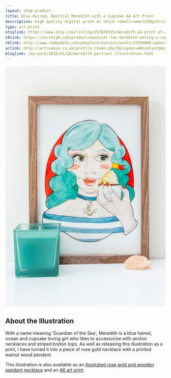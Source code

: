 ```yaml
---
layout: shop-product
title: Blue-Haired, Nautical Meredith with a Cupcake A4 Art Print
description: High quality digital print on thick <small><em>(250gsm)</em></small> silk card. Blank on back. Sent in a protective cello bag.<br><br>A4 in size <small><em>(21 x 29.7cm or 8.3 x 11.7in)</em></small>
type: art-print
etsylink: https://www.etsy.com/listing/257820515/meredith-a4-print-of-a-pencil
s6link: https://society6.com/product/nautical-fan-meredith-eating-a-cupcake_print#1=45
rblink: http://www.redbubble.com/people/arosecast/works/21559008-watercolour-illustration-of-blue-haired-nautical-meredith-with-a-cupcake
arlink: http://artrookie.co.uk/profile_items.php?designer=ARoseCast&design=8192
bloglink: /my-work/2016/01/26/meredith-portrait-illustration.html
---
```


<div class="carosel">
    <img src="/assets/shop/nautical-meredith-a4-art-print.jpg" alt="A4 art print of blue-haired, nautical Meredith with a cupcake, by A Rose Cast" title="A4 art print of blue-haired, nautical Meredith with a cupcake, by @arosecast">
</div>

<h2>About the Illustration</h2>
With a name meaning 'Guardian of the Sea', Meredith is a blue haired, ocean and cupcake loving girl who likes to accessorise with anchor necklaces and striped breton tops. As well as releasing this illustration as a print, I have turned it into a piece of rose gold necklace with a printed walnut wood pendant. 

This illustration is also available as an [illustrated rose gold and wooden pendant necklace]() and an [A6 art print]().


